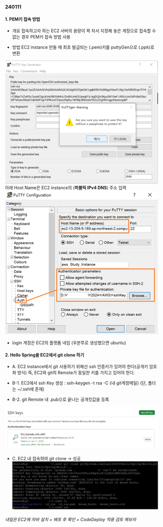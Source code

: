 ### 240111

#### 1. PEM키 접속 방법

 - 개요
    접속하고자 하는 EC2 서버의 용량이 꽉 차서 지정해 놓은 계정으로 접속할 수 없는 경우 PEM키 접속 방법 사용

 - 방법
    EC2 instance 만들 때 최초 발급되는 (.pem)키를 puttyGen으로 (.ppk)로 변환

![Alt Text](./img/240112.png)
아래 Host Name은 EC2 instance의 (**퍼블릭 IPv4 DNS**) 주소 입력 
![Alt Text](./img/240112_1.png)

- login 계정은 EC2의 플랫폼 네임 (우분투로 생성했으면 ubuntu)

#### 2. Hello Spring을 EC2에서 git clone 하기

 - A. EC2 instance에서 git 사용하기 위해선 ssh 인증키가 있어야 한다(공개키 암호화 방식)
   즉, EC2와 git의 Remote가 동일한 키를 가지고 있어야 한다.

 - B-1. EC2에서 ssh Key 생성 : ssh-keygen -t rsa -C {내 git계정메일} (단, 폴더는 ~/.ssh에 존재)

  
 - B-2. git Remote 내 .pub으로 끝나는 공개킷값을 등록

 ![Alt Text](./img/240112_2.png)

 - C. EC2 내 접속하여 git clone → 성공
 ![Alt Text](./img/240112_3.png)

 ###### 내일은 EC2에 자바 설치 + 배포 후 확인 + CodeDeploy 적용 검토 해보자

